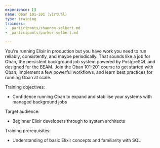 ```yaml
---
experience: []
name: Oban 101-201 (virtual)
type: training
trainers:
- _participants/shannon-selbert.md
- _participants/parker-selbert.md

---
```

You're running Elixir in production but you have work you need to run reliably, consistently, and maybe periodically. That sounds like a job for Oban, the persistent background job system powered by PostgreSQL and designed for the BEAM. Join the Oban 101-201 course to get started with Oban, implement a few powerful workflows, and learn best practices for running Oban at scale.

Training objectives:

* Confidence running Oban to expand and stabilise your systems with managed background jobs

Target audience:

* Beginner Elixir developers through to system architects

Training prerequisites:

* Understanding of basic Elixir concepts and familiarity with SQL